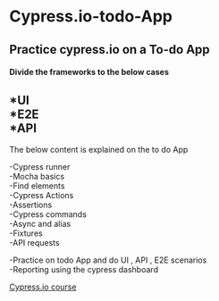 # Cypress.io-todo-App
## Practice cypress.io on a To-do App
#### Divide the frameworks to the below cases
  *UI\
  *E2E\
  *API
-------------------------------------------------------------------------------
The below content is explained on the to do App

-Cypress runner\
-Mocha basics\
-Find elements\
-Cypress Actions\
-Assertions\
-Cypress commands\
-Async and alias\
-Fixtures\
-API requests

-Practice on todo App and do UI , API , E2E scenarios\
-Reporting using the cypress dashboard


[Cypress.io course ](https://qacart.com/course/cypressio)

